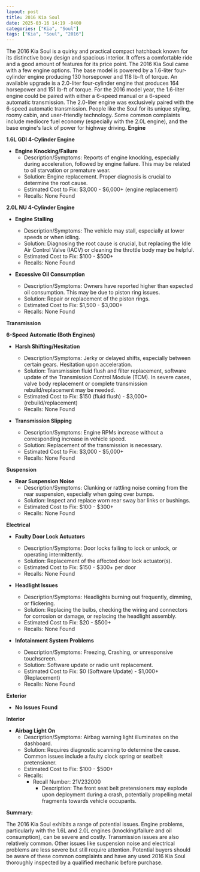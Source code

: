 ```yaml
---
layout: post
title: 2016 Kia Soul
date: 2025-03-16 14:19 -0400
categories: ["Kia", "Soul"]
tags: ["Kia", "Soul", "2016"]
---
```

The 2016 Kia Soul is a quirky and practical compact hatchback known for its distinctive boxy design and spacious interior. It offers a comfortable ride and a good amount of features for its price point. The 2016 Kia Soul came with a few engine options. The base model is powered by a 1.6-liter four-cylinder engine producing 130 horsepower and 118 lb-ft of torque. An available upgrade is a 2.0-liter four-cylinder engine that produces 164 horsepower and 151 lb-ft of torque. For the 2016 model year, the 1.6-liter engine could be paired with either a 6-speed manual or a 6-speed automatic transmission. The 2.0-liter engine was exclusively paired with the 6-speed automatic transmission. People like the Soul for its unique styling, roomy cabin, and user-friendly technology. Some common complaints include mediocre fuel economy (especially with the 2.0L engine), and the base engine's lack of power for highway driving.
**Engine**

**1.6L GDI 4-Cylinder Engine**

*   **Engine Knocking/Failure**
    *   Description/Symptoms: Reports of engine knocking, especially during acceleration, followed by engine failure. This may be related to oil starvation or premature wear.
    *   Solution: Engine replacement. Proper diagnosis is crucial to determine the root cause.
    *   Estimated Cost to Fix: $3,000 - $6,000+ (engine replacement)
    *   Recalls: None Found

**2.0L NU 4-Cylinder Engine**

*   **Engine Stalling**
    *   Description/Symptoms: The vehicle may stall, especially at lower speeds or when idling.
    *   Solution: Diagnosing the root cause is crucial, but replacing the Idle Air Control Valve (IACV) or cleaning the throttle body may be helpful.
    *   Estimated Cost to Fix: $100 - $500+
    *   Recalls: None Found

*   **Excessive Oil Consumption**
    *   Description/Symptoms: Owners have reported higher than expected oil consumption. This may be due to piston ring issues.
    *   Solution: Repair or replacement of the piston rings.
    *   Estimated Cost to Fix: $1,500 - $3,000+
    *   Recalls: None Found

**Transmission**

**6-Speed Automatic (Both Engines)**

*   **Harsh Shifting/Hesitation**
    *   Description/Symptoms: Jerky or delayed shifts, especially between certain gears. Hesitation upon acceleration.
    *   Solution: Transmission fluid flush and filter replacement, software update of the Transmission Control Module (TCM). In severe cases, valve body replacement or complete transmission rebuild/replacement may be needed.
    *   Estimated Cost to Fix: $150 (fluid flush) - $3,000+ (rebuild/replacement)
    *   Recalls: None Found

*   **Transmission Slipping**
    *   Description/Symptoms: Engine RPMs increase without a corresponding increase in vehicle speed.
    *   Solution: Replacement of the transmission is necessary.
    *   Estimated Cost to Fix: $3,000 - $5,000+
    *   Recalls: None Found

**Suspension**

*   **Rear Suspension Noise**
    *   Description/Symptoms: Clunking or rattling noise coming from the rear suspension, especially when going over bumps.
    *   Solution: Inspect and replace worn rear sway bar links or bushings.
    *   Estimated Cost to Fix: $100 - $300+
    *   Recalls: None Found

**Electrical**

*   **Faulty Door Lock Actuators**
    *   Description/Symptoms: Door locks failing to lock or unlock, or operating intermittently.
    *   Solution: Replacement of the affected door lock actuator(s).
    *   Estimated Cost to Fix: $150 - $300+ per door
    *   Recalls: None Found

*   **Headlight Issues**
    *   Description/Symptoms: Headlights burning out frequently, dimming, or flickering.
    *   Solution: Replacing the bulbs, checking the wiring and connectors for corrosion or damage, or replacing the headlight assembly.
    *   Estimated Cost to Fix: $20 - $500+
    *   Recalls: None Found

*   **Infotainment System Problems**
    *   Description/Symptoms: Freezing, Crashing, or unresponsive touchscreen.
    *   Solution: Software update or radio unit replacement.
    *   Estimated Cost to Fix: $0 (Software Update) - $1,000+ (Replacement)
    *   Recalls: None Found

**Exterior**

*   **No Issues Found**

**Interior**

*   **Airbag Light On**
    *   Description/Symptoms: Airbag warning light illuminates on the dashboard.
    *   Solution: Requires diagnostic scanning to determine the cause. Common issues include a faulty clock spring or seatbelt pretensioner.
    *   Estimated Cost to Fix: $100 - $500+
    *   Recalls:
        *   Recall Number: 21V232000
            *   Description: The front seat belt pretensioners may explode upon deployment during a crash, potentially propelling metal fragments towards vehicle occupants.

**Summary:**

The 2016 Kia Soul exhibits a range of potential issues. Engine problems, particularly with the 1.6L and 2.0L engines (knocking/failure and oil consumption), can be severe and costly. Transmission issues are also relatively common. Other issues like suspension noise and electrical problems are less severe but still require attention. Potential buyers should be aware of these common complaints and have any used 2016 Kia Soul thoroughly inspected by a qualified mechanic before purchase.

